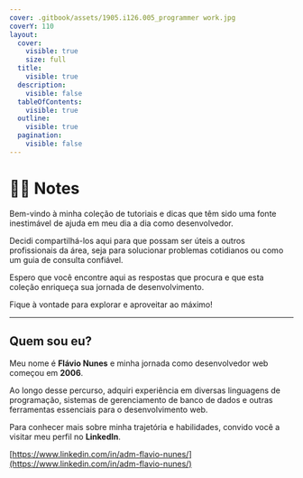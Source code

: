 ```yaml
---
cover: .gitbook/assets/1905.i126.005_programmer work.jpg
coverY: 110
layout:
  cover:
    visible: true
    size: full
  title:
    visible: true
  description:
    visible: false
  tableOfContents:
    visible: true
  outline:
    visible: true
  pagination:
    visible: false
---
```


# 👨‍💻 Notes

Bem-vindo à minha coleção de tutoriais e dicas que têm sido uma fonte inestimável de ajuda em meu dia a dia como desenvolvedor.&#x20;

Decidi compartilhá-los aqui para que possam ser úteis a outros profissionais da área, seja para solucionar problemas cotidianos ou como um guia de consulta confiável.&#x20;

Espero que você encontre aqui as respostas que procura e que esta coleção enriqueça sua jornada de desenvolvimento.&#x20;

Fique à vontade para explorar e aproveitar ao máximo!

***

## Quem sou eu?

Meu nome é **Flávio Nunes** e minha jornada como desenvolvedor web começou em **2006**.&#x20;

Ao longo desse percurso, adquiri experiência em diversas linguagens de programação, sistemas de gerenciamento de banco de dados e outras ferramentas essenciais para o desenvolvimento web.

Para conhecer mais sobre minha trajetória e habilidades, convido você a visitar meu perfil no **LinkedIn**.

[https://www.linkedin.com/in/adm-flavio-nunes/](https://www.linkedin.com/in/adm-flavio-nunes/)

